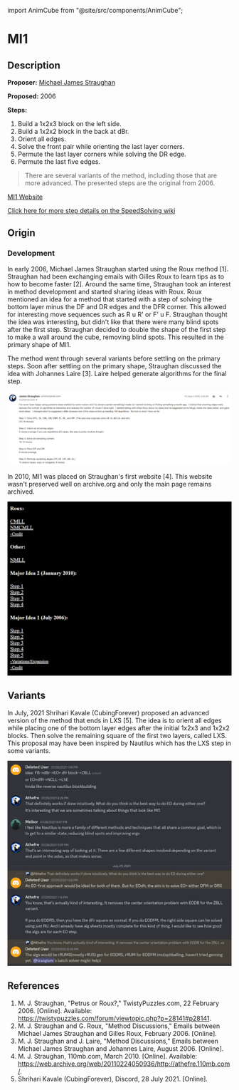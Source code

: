 import AnimCube from "@site/src/components/AnimCube";

# MI1

<AnimCube params="facelets=LLLLYLLLLWWWLWWLLWLBBLBLLLLLGGLGGLGGLLLOOOOOOLLLLRLLRR&position=lluuu&hint=10&scale=6&buttonbar=0" width="400px" height="300px" />

## Description

**Proposer:** [Michael James Straughan](CubingContributors/MethodDevelopers.md#straughan-michael-james-athefre)

**Proposed:** 2006

**Steps:**

1. Build a 1x2x3 block on the left side.
2. Build a 1x2x2 block in the back at dBr.
3. Orient all edges.
4. Solve the front pair while orienting the last layer corners.
5. Permute the last layer corners while solving the DR edge.
6. Permute the last five edges.

>There are several variants of the method, including those that are more advanced. The presented steps are the original from 2006.

[MI1 Website](https://sites.google.com/site/athefre/3x3-methods/mi1?authuser=0)

[Click here for more step details on the SpeedSolving wiki](https://www.speedsolving.com/wiki/index.php/MI1)

## Origin

### Development

In early 2006, Michael James Straughan started using the Roux method [1]. Straughan had been exchanging emails with Gilles Roux to learn tips as to how to become faster [2]. Around the same time, Straughan took an interest in method development and started sharing ideas with Roux. Roux mentioned an idea for a method that started with a step of solving the bottom layer minus the DF and DR edges and the DFR corner. This allowed for interesting move sequences such as R u R' or F' u F. Straughan thought the idea was interesting, but didn't like that there were many blind spots after the first step. Straughan decided to double the shape of the first step to make a wall around the cube, removing blind spots. This resulted in the primary shape of MI1.

<AnimCube params="facelets=LLLLYLLLLWWWLWWLLWLLBLBLLLLLLGLGGLLGLLLLOLOOOLLLLRLLLR&position=lluuu&hint=10&scale=6&buttonbar=0" width="400px" height="300px" /><AnimCube params="facelets=LLLLYLLLLWWWLWWLLWLBBLBLLLLLGGLGGLGGLLLOOOOOOLLLLRLLRR&position=lluuu&hint=10&scale=6&buttonbar=0" width="400px" height="300px" />

The method went through several variants before settling on the primary steps. Soon after settling on the primary shape, Straughan discussed the idea with Johannes Laire [3]. Laire helped generate algorithms for the final step.

![](img/MI1/Laire.png)

In 2010, MI1 was placed on Straughan's first website [4]. This website wasn't preserved well on archive.org and only the main page remains archived.

![](img/MI1/Site.png)

## Variants

In July, 2021 Shrihari Kavale (CubingForever) proposed an advanced version of the method that ends in LXS [5]. The idea is to orient all edges while placing one of the bottom layer edges after the initial 1x2x3 and 1x2x2 blocks. Then solve the remaining square of the first two layers, called LXS. This proposal may have been inspired by Nautilus which has the LXS step in some variants.

![](img/MI1/CubingForever.png)

## References

1. M. J. Straughan, "Petrus or Roux?," TwistyPuzzles.com, 22 February 2006. [Online]. Available: https://twistypuzzles.com/forum/viewtopic.php?p=28141#p28141.
2. M. J. Straughan and G. Roux, "Method Discussions," Emails between Michael James Straughan and Gilles Roux, February 2006. [Online]. 
3. M. J. Straughan and J. Laire, "Method Discussions," Emails between Michael James Straughan and Johannes Laire, August 2006. [Online]. 
4. M. J. Straughan, 110mb.com, March 2010. [Online]. Available: https://web.archive.org/web/20110224050936/http://athefre.110mb.com/.
5. Shrihari Kavale (CubingForever), Discord, 28 July 2021. [Online].
